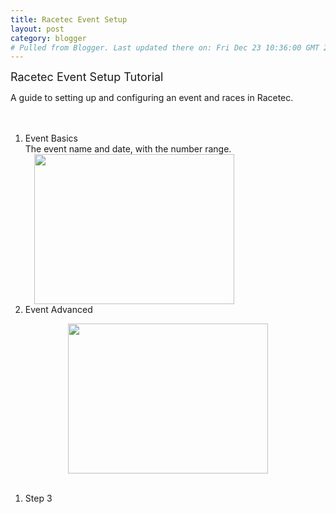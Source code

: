 ```yaml
---
title: Racetec Event Setup
layout: post
category: blogger
# Pulled from Blogger. Last updated there on: Fri Dec 23 10:36:00 GMT 2011
---
```

<span class="Apple-style-span" style="font-size: large;">Racetec Event Setup Tutorial</span><br /><div>A guide to setting up and configuring an event and races in Racetec.</div><div><br /></div><div class="separator" style="clear: both; text-align: center;"><br /></div><div><ol><li>Event Basics</li>The event name and date, with the number range. <div><a href="http://3.bp.blogspot.com/--bVsA4Xapo8/TvRbxtjfqbI/AAAAAAAABus/SCo2Ej-8Mcc/s1600/add_event_1.png" imageanchor="1" style="margin-left: 1em; margin-right: 1em;"><img border="0" height="240" src="http://3.bp.blogspot.com/--bVsA4Xapo8/TvRbxtjfqbI/AAAAAAAABus/SCo2Ej-8Mcc/s320/add_event_1.png" style="cursor: move;" width="320" /></a></div><li>Event Advanced</li></ol><div class="separator" style="clear: both; text-align: center;"><a href="http://1.bp.blogspot.com/-4D-GSYRjzAA/TvRc-fODHFI/AAAAAAAABu4/Olj2ygpPHZA/s1600/add_event_advanced.png" imageanchor="1" style="margin-left: 1em; margin-right: 1em;"><img border="0" height="240" src="http://1.bp.blogspot.com/-4D-GSYRjzAA/TvRc-fODHFI/AAAAAAAABu4/Olj2ygpPHZA/s320/add_event_advanced.png" width="320" /></a></div><div><br /></div><ol><li>Step 3</li></ol><div><br /></div></div>
